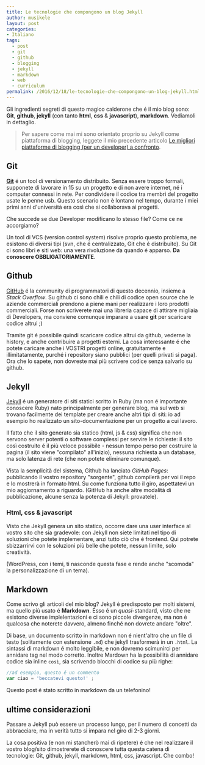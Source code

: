 ```yaml
---
title: Le tecnologie che compongono un blog Jekyll 
author: musikele
layout: post
categories:
- Italiano
tags:
  - post
  - git
  - github
  - blogging
  - jekyll
  - markdown
  - web
  - curriculum
permalink: /2016/12/18/le-tecnologie-che-compongono-un-blog-jekyll.html
---
```


Gli ingredienti segreti di questo magico calderone che é il mio blog sono: **Git**, **github**, **jekyll** (con tanto **html**, **css** & **javascript**), **markdown**. Vediamoli in dettaglio. 

> Per sapere come mai mi sono orientato proprio su Jekyll come piattaforma di blogging, leggete il mio precedente articolo [Le migliori piattaforme di blogging (per un developer) a confronto](/2016/12/15/le-piattaforme-di-blogging-a-confronto.html).

## Git

[**Git**](http://rogerdudler.github.io/git-guide/index.it.html) é un tool di versionamento distribuito. Senza essere troppo formali, supponete di lavorare in 15 su un progetto e di non avere internet, né i computer connessi in rete. Per condividere il codice tra membri del progetto usate le penne usb. Questo scenario non è lontano nel tempo, durante i miei primi anni d'università era così che si collaborava ai progetti. 

Che succede se due Developer modificano lo stesso file? Come ce ne accorgiamo? 

Un tool di VCS (version control system) risolve proprio questo problema, ne esistono di diversi tipi (svn, che é centralizzato, Git che é distribuito). Su Git ci sono libri e siti web: una vera rivoluzione da quando é apparso. **Da conoscere OBBLIGATORIAMENTE**. 

## Github

[GitHub](http://www.github.com) é la community di programmatori  di questo decennio, insieme a *Stack Overflow*. Su github ci sono chili e chili di codice open source che le aziende commerciali prendono a piene mani per realizzare i loro prodotti commerciali. Forse non scriverete mai una libreria capace di attirare migliaia di Developers, ma conviene comunque imparare a usare **git** per scaricare codice altrui ;) 

Tramite git é possibile quindi scaricare codice altrui da github, vederne la history, e anche contribuire a progetti esterni. La cosa interessante é che potete caricare anche i VOSTRI progetti online, gratuitamente e illimitatamente, purché i repository siano pubblici (per quelli privati si paga). Ora che lo sapete, non dovreste mai più scrivere codice senza salvarlo su github. 

## Jekyll

[Jekyll](https://jekyllrb.com) é un generatore di siti statici scritto in Ruby (ma non é importante conoscere Ruby) nato principalmente per generare blog, ma sul web si trovano facilmente dei template per creare anche altri tipi di siti: io ad esempio ho realizzato un sito-documentazione per un progetto a cui lavoro. 

Il fatto che il sito generato sia statico (html, js & css) significa che non servono server potenti o software complessi per servire le richieste: il sito così costruito é il più veloce possibile - nessun tempo perso per costruire la pagina (il sito viene "compilato" all'inizio), nessuna richiesta a un database, ma solo latenza di rete (che non potete eliminare comunque). 

Vista la semplicità del sistema, Github ha lanciato *GitHub Pages*: pubblicando il vostro repository "sorgente", github compilerà per voi il repo e lo mostrerà in formato html. Su come funziona tutto il giro, aspettatevi un mio aggiornamento a riguardo. (GitHub ha anche altre modalità di pubblicazione, alcune senza la potenza di Jekyll: provatele). 

### Html, css & javascript 

Visto che Jekyll genera un sito statico, occorre dare una user interface al vostro sito che sia gradevole: con Jekyll non siete limitati nel tipo di soluzioni che potete implementare, anzi tutto ciò che é frontend. Qui potrete sbizzarrirvi con le soluzioni più belle che potete, nessun limite, solo creatività. 

(WordPress, con i temi, ti nasconde questa fase e rende anche "scomoda" la personalizzazione di un tema). 

## Markdown 

Come scrivo gli articoli del mio blog? Jekyll é predisposto per molti sistemi, ma quello più usato é **Markdown**. Esso é un *quasi*-standard, visto che ne esistono diverse implelentazioni e ci sono piccole divergenze, ma non é qualcosa che noterete davvero, almeno finché non dovrete andare "oltre". 

Di base, un documento scritto in markdown non é nient'altro che un file di testo (solitamente con estensione `.md`) che jekyll trasformerà in un `.html`. La sintassi di markdown é molto leggibile, e non dovremo scimunirci per annidare tag nel modo corretto. Inoltre Mardown ha la possibilità di annidare codice sia inline `così`, sia scrivendo blocchi di codice su più righe: 

```javascript
//ad esempio, questo é un commento
var ciao = 'beccatevi questo!' ;
```

Questo post é stato scritto in markdown da un telefonino! 

## ultime considerazioni 

Passare a Jekyll può essere un processo lungo, per il numero di concetti da abbracciare, ma in verità tutto si impara nel giro di 2-3 giorni. 

La cosa positiva (e non mi stancherò mai di ripetere) é che nel realizzare il vostro blog/sito dimostrerete di conoscere tutta questa catena di tecnologie: Git, github, jekyll, markdown, html, css, javascript. Che combo! 
